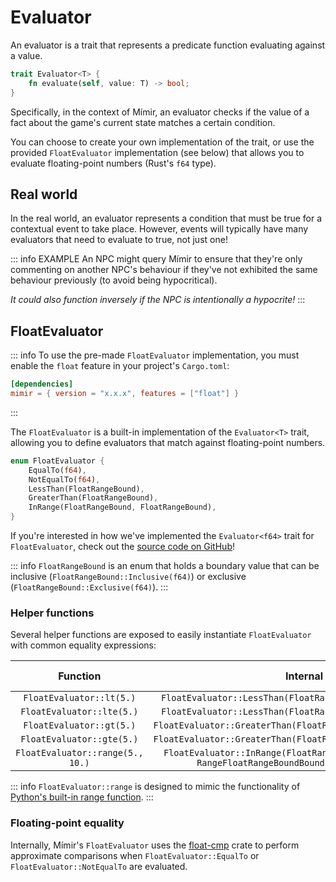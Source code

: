 # Evaluator

An evaluator is a trait that represents a predicate function evaluating against a value.

```rs
trait Evaluator<T> {
    fn evaluate(self, value: T) -> bool;
}
```

Specifically, in the context of Mímir, an evaluator checks if the value of a fact about the game's current state matches a certain condition.

You can choose to create your own implementation of the trait, or use the provided `FloatEvaluator` implementation (see below) that allows you to evaluate floating-point numbers (Rust's `f64` type).

## Real world

In the real world, an evaluator represents a condition that must be true for a contextual event to take place. However, events will typically have many evaluators that need to evaluate to true, not just one!

::: info EXAMPLE
An NPC might query Mímir to ensure that they're only commenting on another NPC's behaviour if they've not exhibited the same behaviour previously (to avoid being hypocritical).

*It could also function inversely if the NPC is intentionally a hypocrite!*
:::

## FloatEvaluator

::: info
To use the pre-made `FloatEvaluator` implementation, you must enable the `float` feature in your project's `Cargo.toml`:

```toml
[dependencies]
mimir = { version = "x.x.x", features = ["float"] }
```
:::

The `FloatEvaluator` is a built-in implementation of the `Evaluator<T>` trait, allowing you to define evaluators that match against floating-point numbers.

```rs
enum FloatEvaluator {
    EqualTo(f64),
    NotEqualTo(f64),
    LessThan(FloatRangeBound),
    GreaterThan(FloatRangeBound),
    InRange(FloatRangeBound, FloatRangeBound),
}
```

If you're interested in how we've implemented the `Evaluator<f64>` trait for `FloatEvaluator`, check out the [source code on GitHub][float-src]!

::: info
`FloatRangeBound` is an enum that holds a boundary value that can be inclusive (`FloatRangeBound::Inclusive(f64)`) or exclusive (`FloatRangeBound::Exclusive(f64)`).
:::

### Helper functions

Several helper functions are exposed to easily instantiate `FloatEvaluator` with common equality expressions:

|             Function             |                                               Internal                                               | Equivalent to |
|:--------------------------------:|:----------------------------------------------------------------------------------------------------:|:-------------:|
|     `FloatEvaluator::lt(5.)`     |                      `FloatEvaluator::LessThan(FloatRangeBound::Exclusive(5.))`                      |    `x < 5`    |
|    `FloatEvaluator::lte(5.)`     |                      `FloatEvaluator::LessThan(FloatRangeBound::Inclusive(5.))`                      |    `x ≤ 5`    |
|     `FloatEvaluator::gt(5.)`     |                    `FloatEvaluator::GreaterThan(FloatRangeBound::Exclusive(5.))`                     |    `x > 5`    |
|    `FloatEvaluator::gte(5.)`     |                    `FloatEvaluator::GreaterThan(FloatRangeBound::Inclusive(5.))`                     |    `x ≥ 5`    |
| `FloatEvaluator::range(5., 10.)` | `FloatEvaluator::InRange(FloatRangeBound::Inclusive(5.), RangeFloatRangeBoundBound::Exclusive(10.))` | `5 ≤ x < 10`  |

::: info
`FloatEvaluator::range` is designed to mimic the functionality of [Python's built-in range function][py-range].
:::

### Floating-point equality

Internally, Mímir's `FloatEvaluator` uses the [float-cmp][float-cmp] crate to perform approximate comparisons when `FloatEvaluator::EqualTo` or `FloatEvaluator::NotEqualTo` are evaluated.

[float-src]: https://github.com/subtalegames/mimir/blob/main/crates/mimir/src/evaluator.rs#L37-L93
[py-range]: https://docs.python.org/3/library/functions.html#func-range
[float-cmp]: https://crates.io/crates/float-cmp